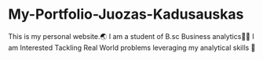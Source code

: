 # My-Portfolio-Juozas-Kadusauskas
This is my personal website.🌏 I am a student of B.sc Business analytics👨‍🎓 I am Interested Tackling Real World problems leveraging my analytical skills 🔗
